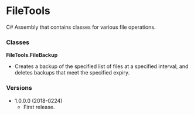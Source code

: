 # FileTools

C# Assembly that contains classes for various file operations.


### Classes

**FileTools.FileBackup**
  * Creates a backup of the specified list of files at a specified interval, and deletes backups that meet the specified expiry.


### Versions

* 1.0.0.0 (2018-0224)
  * First release.
